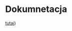 # Dokumnetacja 
<a href="https://github.com/maciejGolebio/Piceon/blob/master/dokumentacja.pdf">tutaj</a>)
